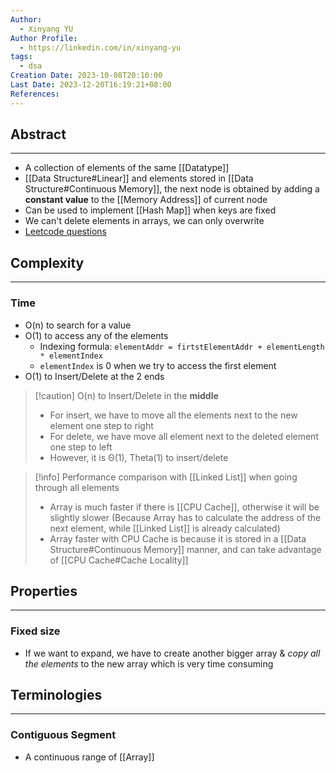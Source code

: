 ```yaml
---
Author:
  - Xinyang YU
Author Profile:
  - https://linkedin.com/in/xinyang-yu
tags:
  - dsa
Creation Date: 2023-10-08T20:10:00
Last Date: 2023-12-20T16:19:21+08:00
References: 
---
```

## Abstract
---
- A collection of elements of the same [[Datatype]]
- [[Data Structure#Linear]] and elements stored in [[Data Structure#Continuous Memory]], the next node is obtained by adding a **constant value** to the [[Memory Address]] of current node
- Can be used to implement [[Hash Map]] when keys are fixed
- We can't delete elements in arrays, we can only overwrite
- [Leetcode questions](https://github.com/youngyangyang04/leetcode-master#%E6%95%B0%E7%BB%84)




## Complexity 
---
### Time
- O(n) to search for a value
- O(1) to access any of the elements
	- Indexing formula: ```elementAddr = firtstElementAddr + elementLength * elementIndex```
	- ``elementIndex`` is 0 when we try to access the first element
- O(1) to Insert/Delete at the 2 ends
>[!caution] O(n) to Insert/Delete in the **middle**
>- For insert, we have to move all the elements next to the new element one step to right
>- For delete, we have move all element next to the deleted element one step to left
>- However, it is Θ(1), Theta(1) to insert/delete

>[!info] Performance comparison with [[Linked List]] when going through all elements
>- Array is much faster if there is [[CPU Cache]], otherwise it will be slightly slower (Because Array has to calculate the address of the next element, while [[Linked List]] is already calculated)
>- Array faster with CPU Cache is because it is stored in a [[Data Structure#Continuous Memory]] manner, and can take advantage of [[CPU Cache#Cache Locality]]


## Properties
---
### Fixed size
- If we want to expand, we have to create another bigger array & *copy all the elements* to the new array which is very time consuming 




## Terminologies 
---
### Contiguous Segment
- A continuous range of [[Array]]